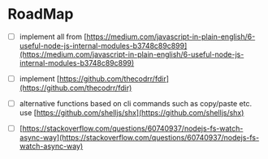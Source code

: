 # RoadMap

-   [ ] implement all from [https://medium.com/javascript-in-plain-english/6-useful-node-js-internal-modules-b3748c89c899](https://medium.com/javascript-in-plain-english/6-useful-node-js-internal-modules-b3748c89c899)

-   [ ] implement [https://github.com/thecodrr/fdir](https://github.com/thecodrr/fdir)

-   [ ] alternative functions based on cli commands such as copy/paste etc. use [https://github.com/shelljs/shx](https://github.com/shelljs/shx)

-   [ ] [https://stackoverflow.com/questions/60740937/nodejs-fs-watch-async-way](https://stackoverflow.com/questions/60740937/nodejs-fs-watch-async-way)
